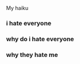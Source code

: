 <head> My haiku </head>
<body>
</body>
<h3> i hate everyone </h3>
<h3> why do i hate everyone </h3>
<h3> why they hate me </h3>
